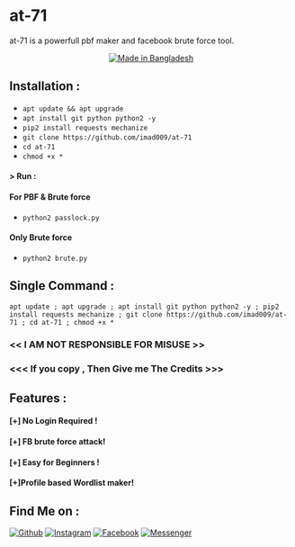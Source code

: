 # at-71
at-71 is a powerfull pbf maker and facebook brute force tool.


<p align="center">
<a href="#"><img title="Made in Bangladesh" src="https://img.shields.io/badge/MADE%20IN-BANGLADESH-green?colorA=%23ff0000&colorB=%23017e40&style=for-the-badge"></a>
</p>



## Installation :


* `apt update && apt upgrade`
* `apt install git python python2 -y`
* `pip2 install requests mechanize `
* `git clone https://github.com/imad009/at-71`
* `cd at-71`
* `chmod +x *`

#### > Run :
#### For PBF & Brute force 
* `python2 passlock.py`
#### Only Brute force  
* `python2 brute.py`


## Single Command :
```
apt update ; apt upgrade ; apt install git python python2 -y ; pip2 install requests mechanize ; git clone https://github.com/imad009/at-71 ; cd at-71 ; chmod +x *
```


### << I AM NOT RESPONSIBLE FOR MISUSE >>
### <<< If you copy , Then Give me The Credits >>>



## Features :
#### [+] No Login Required !
#### [+] FB brute force attack!
#### [+] Easy for Beginners !
#### [+]Profile based Wordlist maker!


## Find Me on :
[![Github](https://img.shields.io/badge/Github--green?style=for-the-badge&logo=github)](https://github.com/imad009)
[![Instagram](https://img.shields.io/badge/IG-%40https://talukdarimad_-red?style=for-the-badge&logo=instagram)](https://www.instagram.com/talukdarimad_)
[![Facebook](https://img.shields.io/badge/Facebook-green?style=for-the-badge&logo=facebook)](https://fb.com/the.imad.vau)
[![Messenger](https://img.shields.io/badge/Chat-Messenger-blue?style=for-the-badge&logo=messenger)](https://m.me/the.imad.vau)
